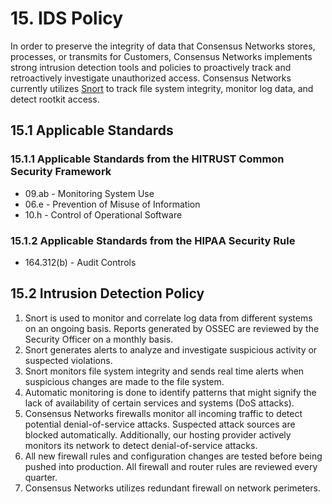 # 15. IDS Policy

In order to preserve the integrity of data that Consensus Networks stores, processes, or transmits for Customers, Consensus Networks implements strong intrusion detection tools and policies to proactively track and retroactively investigate unauthorized access.  Consensus Networks currently utilizes [Snort](http://www.snort.org/) to track file system integrity, monitor log data, and detect rootkit access.

## 15.1 Applicable Standards

### 15.1.1 Applicable Standards from the HITRUST Common Security Framework

* 09.ab - Monitoring System Use
* 06.e - Prevention of Misuse of Information
* 10.h - Control of Operational Software

### 15.1.2 Applicable Standards from the HIPAA Security Rule

* 164.312(b) - Audit Controls

## 15.2 Intrusion Detection Policy

1. Snort is used to monitor and correlate log data from different systems on an ongoing basis. Reports generated by OSSEC are reviewed by the Security Officer on a monthly basis.
2. Snort generates alerts to analyze and investigate suspicious activity or suspected violations.
3. Snort monitors file system integrity and sends real time alerts when suspicious changes are made to the file system.
4. Automatic monitoring is done to identify patterns that might signify the lack of availability of certain services and systems (DoS attacks).
5. Consensus Networks firewalls monitor all incoming traffic to detect potential denial-of-service attacks. Suspected attack sources are blocked automatically. Additionally, our hosting provider actively monitors its network to detect denial-of-service attacks.
6. All new firewall rules and configuration changes are tested before being pushed into production. All firewall and router rules are reviewed every quarter.
7. Consensus Networks utilizes redundant firewall on network perimeters.
